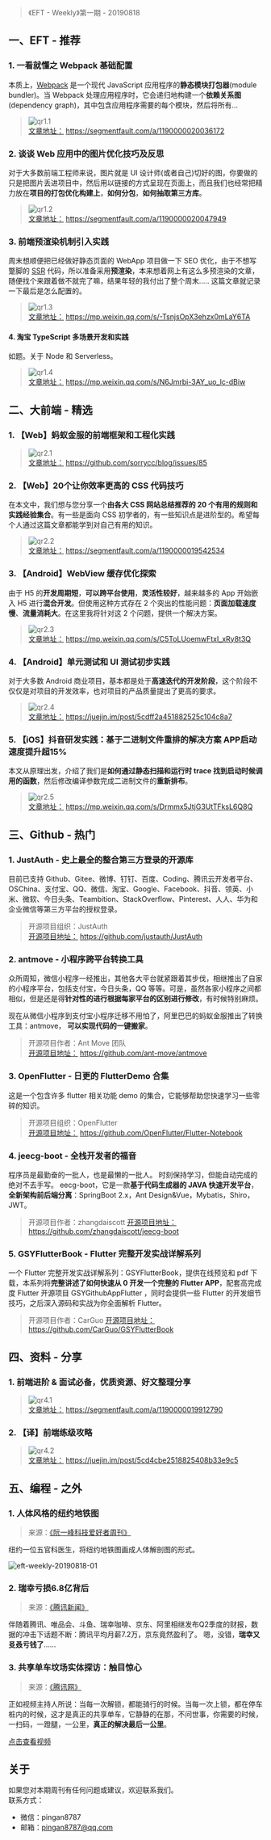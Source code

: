 > 《EFT - Weekly》第一期 - 20190818

## 一、EFT - 推荐

### 1. 一看就懂之 Webpack 基础配置

本质上，[Webpack](https://webpack.js.org/) 是一个现代 JavaScript 应用程序的**静态模块打包器**(module bundler)。当 Webpack 处理应用程序时，它会递归地构建一个**依赖关系图**(dependency graph)，其中包含应用程序需要的每个模块，然后将所有...

> ![qr1.1](http://images.pingan8787.com/qr1.1.png)   
> [文章地址：](https://segmentfault.com/a/1190000020036172) https://segmentfault.com/a/1190000020036172

### 2. 谈谈 Web 应用中的图片优化技巧及反思

对于大多数前端工程师来说，图片就是 UI 设计师(或者自己)切好的图，你要做的只是把图片丢进项目中，然后用以链接的方式呈现在页面上，而且我们也经常把精力放在**项目的打包优化构建上**，**如何分包**，**如何抽取第三方库**。

> ![qr1.2](http://images.pingan8787.com/qr1.2.png)   
> [文章地址：](https://segmentfault.com/a/1190000020047949) https://segmentfault.com/a/1190000020047949

### 3. 前端预渲染机制引入实践

周末想顺便把已经做好静态页面的 WebApp 项目做一下 SEO 优化，由于不想写蹩脚的 [SSR](https://baike.baidu.com/item/SSR/20185874?fr=aladdin) 代码，所以准备采用**预渲染**，本来想着网上有这么多预渲染的文章，随便找个来跟着做不就完了嘛，结果年轻的我付出了整个周末..... 这篇文章就记录一下最后是怎么配置的。

> ![qr1.3](http://images.pingan8787.com/qr1.3.png)   
> [文章地址：](https://mp.weixin.qq.com/s/-TsnjsOpX3ehzx0mLaY6TA) https://mp.weixin.qq.com/s/-TsnjsOpX3ehzx0mLaY6TA

#### 4. 淘宝 TypeScript 多场景开发和实践

如题。关于 Node 和 Serverless。

> ![qr1.4](http://images.pingan8787.com/qr1.4.png)   
> [文章地址：](https://mp.weixin.qq.com/s/N6Jmrbi-3AY_uo_lc-dBiw) https://mp.weixin.qq.com/s/N6Jmrbi-3AY_uo_lc-dBiw

## 二、大前端 - 精选

### 1. 【Web】蚂蚁金服的前端框架和工程化实践

> ![qr2.1](http://images.pingan8787.com/qr2.1.png)   
> [文章地址：](https://github.com/sorrycc/blog/issues/85) https://github.com/sorrycc/blog/issues/85

### 2. 【Web】20个让你效率更高的 CSS 代码技巧

在本文中，我们想与您分享一个**由各大 CSS 网站总结推荐的 20 个有用的规则和实践经验集合**。有一些是面向 CSS 初学者的，有一些知识点是进阶型的。希望每个人通过这篇文章都能学到对自己有用的知识。

> ![qr2.2](http://images.pingan8787.com/qr2.2.png)   
> [文章地址：](https://segmentfault.com/a/1190000019542534) https://segmentfault.com/a/1190000019542534

### 3. 【Android】WebView 缓存优化探索

由于 H5 的**开发周期短**，**可以跨平台使用**，**灵活性较好**，越来越多的 App 开始嵌入 H5 进行**混合开发**。但使用这种方式存在 2 个突出的性能问题：**页面加载速度慢**、**流量消耗大**。在这里我将针对这 2 个问题，提供一个解决方案。

> ![qr2.3](http://images.pingan8787.com/qr2.3.png)   
> [文章地址：](https://mp.weixin.qq.com/s/C5ToLUoemwFtxI_xRy8t3Q) https://mp.weixin.qq.com/s/C5ToLUoemwFtxI_xRy8t3Q

### 4. 【Android】单元测试和 UI 测试初步实践

对于大多数 Android 商业项目，基本都是处于**高速迭代的开发阶段**，这个阶段不仅仅是对项目的开发效率，也对项目的产品质量提出了更高的要求。

> ![qr2.4](http://images.pingan8787.com/qr2.4.png)   
> [文章地址：](https://juejin.im/post/5cdff2a451882525c104c8a7) https://juejin.im/post/5cdff2a451882525c104c8a7


### 5. 【iOS】抖音研发实践：基于二进制文件重排的解决方案 APP启动速度提升超15%

本文从原理出发，介绍了我们是**如何通过静态扫描和运行时 trace 找到启动时候调用的函数**，然后修改编译参数完成二进制文件的**重新排布**。

> ![qr2.5](http://images.pingan8787.com/qr2.5.png)   
> [文章地址：](https://mp.weixin.qq.com/s/Drmmx5JtjG3UtTFksL6Q8Q) https://mp.weixin.qq.com/s/Drmmx5JtjG3UtTFksL6Q8Q


## 三、Github - 热门

### 1. JustAuth - 史上最全的整合第三方登录的开源库

目前已支持 Github、Gitee、微博、钉钉、百度、Coding、腾讯云开发者平台、OSChina、支付宝、QQ、微信、淘宝、Google、Facebook、抖音、领英、小米、微软、今日头条、Teambition、StackOverflow、Pinterest、人人、华为和企业微信等第三方平台的授权登录。

> 开源项目组织：JustAuth  
> [开源项目地址：](https://github.com/justauth/JustAuth) https://github.com/justauth/JustAuth

### 2. antmove - 小程序跨平台转换工具

众所周知，微信小程序一经推出，其他各大平台就紧跟着其步伐，相继推出了自家的小程序平台，包括支付宝，今日头条，QQ 等等。可是，虽然各家小程序之间都相似，但是还是得**针对性的进行根据每家平台的区别进行修改**，有时候特别麻烦。

现在从微信小程序到支付宝小程序迁移不用怕了，阿里巴巴的蚂蚁金服推出了转换工具：antmove， **可以实现代码的一键搬家**。
  
> 开源项目作者：Ant Move 团队   
> [开源项目地址：](https://github.com/ant-move/antmove) https://github.com/ant-move/antmove

### 3. OpenFlutter - 日更的 FlutterDemo 合集

这是一个包含许多 flutter 相关功能 demo 的集合，它能够帮助您快速学习一些零碎的知识。

> 开源项目组织：OpenFlutter  
> [开源项目地址：](https://github.com/OpenFlutter/Flutter-Notebook) https://github.com/OpenFlutter/Flutter-Notebook

### 4. jeecg-boot - 全栈开发者的福音

程序员是最勤奋的一批人，也是最懒的一批人。
时刻保持学习，但能自动完成的绝对不去手写。
eecg-boot，它是一款**基于代码生成器的 JAVA 快速开发平台**，**全新架构前后端分离**：SpringBoot 2.x，Ant Design&Vue，Mybatis，Shiro，JWT。

> 开源项目作者：zhangdaiscott
> [开源项目地址：](https://github.com/zhangdaiscott/jeecg-boot) https://github.com/zhangdaiscott/jeecg-boot

### 5. GSYFlutterBook - Flutter 完整开发实战详解系列

一个 Flutter 完整开发实战详解系列：GSYFlutterBook，提供在线预览和 pdf 下载，本系列将**完整讲述了如何快速从 0 开发一个完整的 Flutter APP**，配套高完成度 Flutter 开源项目 GSYGithubAppFlutter ，同时会提供一些 Flutter 的开发细节技巧，之后深入源码和实战为你全面解析 Flutter。


> 开源项目作者：CarGuo
> [开源项目地址：](https://github.com/CarGuo/GSYFlutterBook) https://github.com/CarGuo/GSYFlutterBook


## 四、资料 - 分享

### 1. 前端进阶 & 面试必备，优质资源、好文整理分享

> ![qr4.1](http://images.pingan8787.com/qr4.1.png)   
> [文章地址：](https://segmentfault.com/a/1190000019912790) https://segmentfault.com/a/1190000019912790

### 2. 【译】前端练级攻略

> ![qr4.2](http://images.pingan8787.com/qr4.2.png)   
> [文章地址：](https://juejin.im/post/5cd4cbe2518825408b33e9c5) https://juejin.im/post/5cd4cbe2518825408b33e9c5
  

## 五、编程 - 之外

### 1. 人体风格的纽约地铁图

> 来源：[《阮一峰科技爱好者周刊》](http://www.ruanyifeng.com/blog/2019/07/weekly-issue-65.html)

纽约一位五官科医生，将纽约地铁图画成人体解剖图的形式。

![eft-weekly-20190818-01](http://images.pingan8787.com/eft-weekly-20190818-01.jpg)


### 2. 瑞幸亏损6.8亿背后

> 来源：[《腾讯新闻》](https://new.qq.com/omn/20190818/20190818V09G3A00.html)

伴随着腾讯、唯品会、斗鱼、瑞幸咖啡、京东、阿里相继发布Q2季度的财报，数据的冲击下话题不断：腾讯平均月薪7.2万，京东竟然盈利了。
嗯，没错，**瑞幸又㕛叒亏钱了**……

### 3. 共享单车坟场实体探访：触目惊心

> 来源：[《腾讯网》](https://new.qq.com/omn/20190818/20190818V09G3A00.html)

正如视频主持人所说：当每一次解锁，都能骑行的时候。当每一次上锁，都在停车桩内的时候，这才是真正的共享单车，它静静的在那，不问世事，你需要的时候，一扫码，一蹬腿，一公里，**真正的解决最后一公里**。

[点击查看视频](https://new.qq.com/omn/20190818/20190818V09G3A00.html)

## 关于

如果您对本期周刊有任何问题或建议，欢迎联系我们。   
联系方式：   
* 微信：pingan8787
* 邮箱：pingan8787@qq.com